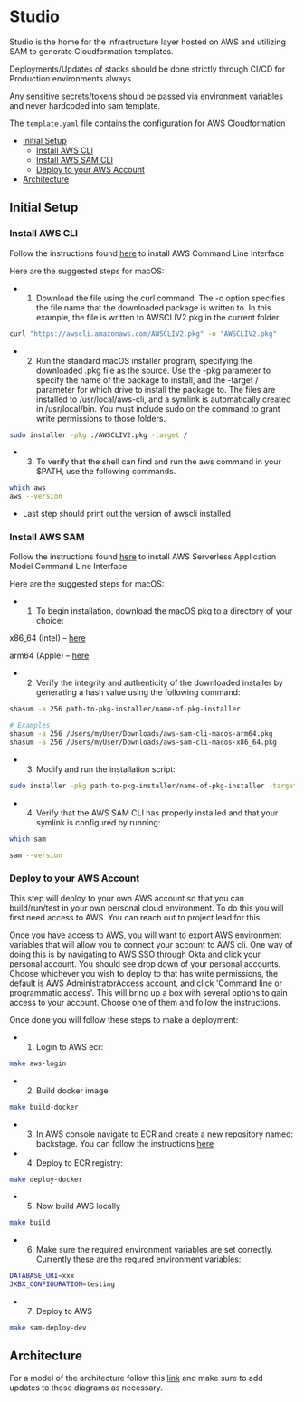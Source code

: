 # Studio

Studio is the home for the infrastructure layer hosted on AWS and utilizing SAM to generate Cloudformation templates.

Deployments/Updates of stacks should be done strictly through CI/CD for Production environments always.

Any sensitive secrets/tokens should be passed via environment variables and never hardcoded into sam template.


The `template.yaml` file contains the configuration for AWS Cloudformation

- [Initial Setup](#initial-setup)
    - [Install AWS CLI](#install-aws-cli)
    - [Install AWS SAM CLI](#install-aws-sam-cli)
    - [Deploy to your AWS Account](#deploy-to-your-aws-account)
- [Architecture](#architecture)

## Initial Setup

### Install AWS CLI

Follow the instructions found [here](https://docs.aws.amazon.com/cli/latest/userguide/getting-started-install.html) to install AWS Command Line Interface

Here are the suggested steps for macOS:

- 1. Download the file using the curl command. The -o option specifies the file name that the downloaded package is written to. In this example, the file is written to AWSCLIV2.pkg in the current folder. 
```bash
curl "https://awscli.amazonaws.com/AWSCLIV2.pkg" -o "AWSCLIV2.pkg"
```
- 2. Run the standard macOS installer program, specifying the downloaded .pkg file as the source. Use the -pkg parameter to specify the name of the package to install, and the -target / parameter for which drive to install the package to. The files are installed to /usr/local/aws-cli, and a symlink is automatically created in /usr/local/bin. You must include sudo on the command to grant write permissions to those folders.
```bash
sudo installer -pkg ./AWSCLIV2.pkg -target /
```
- 3. To verify that the shell can find and run the aws command in your $PATH, use the following commands.
```bash
which aws
aws --version
```
- Last step should print out the version of awscli installed


### Install AWS SAM

Follow the instructions found [here](https://docs.aws.amazon.com/serverless-application-model/latest/developerguide/install-sam-cli.html) to install AWS Serverless Application Model Command Line Interface

Here are the suggested steps for macOS:

- 1. To begin installation, download the macOS pkg to a directory of your choice:

x86_64 (Intel) – [here](https://github.com/aws/aws-sam-cli/releases/latest/download/aws-sam-cli-macos-x86_64.pkg)

arm64 (Apple) – [here](https://github.com/aws/aws-sam-cli/releases/latest/download/aws-sam-cli-macos-arm64.pkg)

- 2. Verify the integrity and authenticity of the downloaded installer by generating a hash value using the following command:
```bash
shasum -a 256 path-to-pkg-installer/name-of-pkg-installer

# Examples
shasum -a 256 /Users/myUser/Downloads/aws-sam-cli-macos-arm64.pkg
shasum -a 256 /Users/myUser/Downloads/aws-sam-cli-macos-x86_64.pkg
```

- 3. Modify and run the installation script:
```bash
sudo installer -pkg path-to-pkg-installer/name-of-pkg-installer -target /
```

- 4. Verify that the AWS SAM CLI has properly installed and that your symlink is configured by running:
```bash
which sam

sam --version
```

### Deploy to your AWS Account

This step will deploy to your own AWS account so that you can build/run/test in your own personal cloud environment. To do this you will first need access to AWS. You can reach out to project lead for this.

Once you have access to AWS, you will want to export AWS environment variables that will allow you to connect your account to AWS cli. One way of doing this is by navigating to AWS SSO through Okta and click your personal account. You should see drop down of your personal accounts. Choose whichever you wish to deploy to that has write permissions, the default is AWS AdministratorAccess account, and click 'Command line or programmatic access'. This will bring up a box with several options to gain access to your account. Choose one of them and follow the instructions.

Once done you will follow these steps to make a deployment:

- 1. Login to AWS ecr:
```bash
make aws-login
```

- 2. Build docker image:
```bash
make build-docker
```

- 3. In AWS console navigate to ECR and create a new repository named: backstage. You can follow the instructions [here](https://docs.aws.amazon.com/AmazonECR/latest/userguide/repository-create.html)

- 4. Deploy to ECR registry:
```bash
make deploy-docker
```

- 5. Now build AWS locally
```bash
make build
```

- 6. Make sure the required environment variables are set correctly. Currently these are the requred environment variables:
```bash
DATABASE_URI=xxx
JKBX_CONFIGURATION=testing
```

- 7. Deploy to AWS
```bash
make sam-deploy-dev
```

## Architecture

For a model of the architecture follow this [link](https://www.figma.com/file/yaIhjNiAjkSmWnvlBEZePf/Backend-Architecture-Models?t=oJ2eFB60UA3VLw9b-0) and make sure to add updates to these diagrams as necessary.
